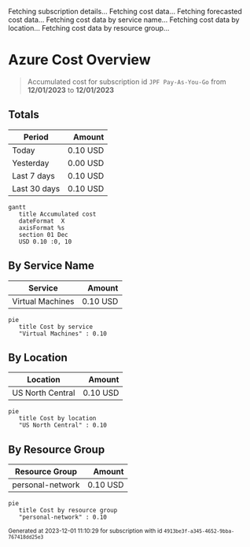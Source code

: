 Fetching subscription details...
Fetching cost data...
Fetching forecasted cost data...
Fetching cost data by service name...
Fetching cost data by location...
Fetching cost data by resource group...
# Azure Cost Overview

> Accumulated cost for subscription id `JPF Pay-As-You-Go` from **12/01/2023** to **12/01/2023**

## Totals

|Period|Amount|
|---|---:|
|Today|0.10 USD|
|Yesterday|0.00 USD|
|Last 7 days|0.10 USD|
|Last 30 days|0.10 USD|

```mermaid
gantt
   title Accumulated cost
   dateFormat  X
   axisFormat %s
   section 01 Dec
   USD 0.10 :0, 10
```

## By Service Name

|Service|Amount|
|---|---:|
|Virtual Machines|0.10 USD|

```mermaid
pie
   title Cost by service
   "Virtual Machines" : 0.10
```

## By Location

|Location|Amount|
|---|---:|
|US North Central|0.10 USD|

```mermaid
pie
   title Cost by location
   "US North Central" : 0.10
```

## By Resource Group

|Resource Group|Amount|
|---|---:|
|personal-network|0.10 USD|

```mermaid
pie
   title Cost by resource group
   "personal-network" : 0.10
```

<sup>Generated at 2023-12-01 11:10:29 for subscription with id `4913be3f-a345-4652-9bba-767418dd25e3`</sup>
